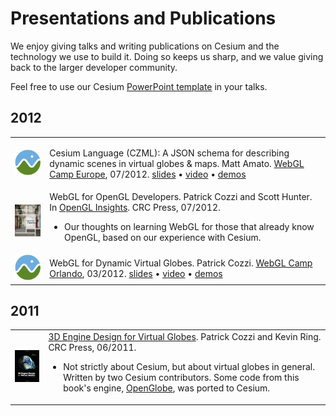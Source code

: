 # Presentations and Publications

We enjoy giving talks and writing publications on Cesium and the technology we use to build it.  Doing so keeps us sharp, and we value giving back to the larger developer community.  

Feel free to use our Cesium [PowerPoint template](https://github.com/AnalyticalGraphicsInc/cesium/wiki/presentations/CesiumPowerPointTemplate.ppt) in your talks.

## 2012

<table border="0">
<tbody>
<tr>
  <td><img src="presentationsFigures/cesiumLogo.png" alt="Cesium Language (CZML): A JSON schema for describing dynamic scenes in virtual globes & map" /></td>
  <td>

Cesium Language (CZML): A JSON schema for describing dynamic scenes in virtual globes & maps.  Matt Amato.  <a href="http://www.shader.org/webglcamp/">WebGL Camp Europe</a>, 07/2012. <a href="https://github.com/AnalyticalGraphicsInc/cesium/wiki/presentations/CZML_WebGL_Camp_07-03-2012.pdf">slides</a> &bull; <a href="http://youtu.be/LsUOrLozbXw">video</a> &bull; <a href="http://cesium.agi.com/">demos</a>

  </td>
</tr>
<tr>
  <td><img src="presentationsFigures/openglinsights.jpg" alt="WebGL for OpenGL Developers" /></td>
  <td>
   WebGL for OpenGL Developers.  Patrick Cozzi and Scott Hunter.  In <a href="http://www.openglinsights.com/">OpenGL Insights</a>.  CRC Press, 07/2012.
   <ul>
      <li>Our thoughts on learning WebGL for those that already know OpenGL, based on our experience with Cesium.</li>
   </ul>
  </td>
</tr>
<tr>
  <td><img src="presentationsFigures/cesiumLogo.png" alt="WebGL for Dynamic Virtual Globes" /></td>
  <td>
WebGL for Dynamic Virtual Globes.  Patrick Cozzi.  <a href="http://www.webglcamp.com/wiki/index.php?title=AgendaOrlando1">WebGL Camp Orlando</a>, 03/2012. <a href="http://www.seas.upenn.edu/~pcozzi/downloads/WebGLForDynamicVirtualGlobes.pdf">slides</a> &bull; <a href="http://www.youtube.com/watch?v=Bxk-bkiLbEo">video</a> &bull; <a href="http://cesium.agi.com/">demos</a>
  </td>
</tr>
</tbody>
</table>

## 2011

<table border="0">
<tbody>
<tr>
  <td><img src="presentationsFigures/virtualglobebook.jpg" alt="3D Engine Design for Virtual Globes" /></td>
  <td>
   <a href="http://www.virtualglobebook.com/">3D Engine Design for Virtual Globes</a>.  Patrick Cozzi and Kevin Ring.  CRC Press, 06/2011.
   <ul>
      <li>Not strictly about Cesium, but about virtual globes in general.  Written by two Cesium contributors.  Some code from this book's engine, <a href="https://github.com/virtualglobebook/OpenGlobe">OpenGlobe</a>, was ported to Cesium.</li>
   </ul>
  </td>
</tr>
</tbody>
</table>